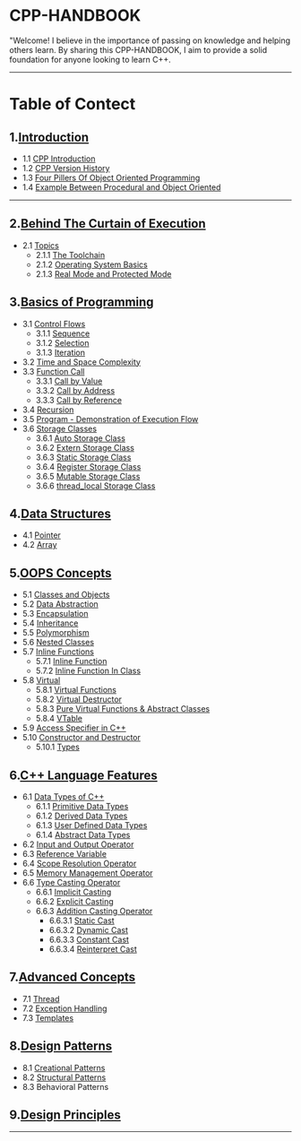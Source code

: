 # CPP-HANDBOOK
"Welcome! I believe in the importance of passing on knowledge and helping others learn. By sharing this CPP-HANDBOOK, I aim to provide a solid foundation for anyone looking to learn C++.
<br>

---

# Table of Contect

## 1.[Introduction](https://github.com/ingaleshubhankar/CPP-HANDBOOK/tree/main/Introduction#Introduction)
- 1.1 [CPP Introduction](https://github.com/ingaleshubhankar/CPP-HANDBOOK/tree/main/Introduction#CPP-Introduction)
- 1.2 [CPP Version History](https://github.com/ingaleshubhankar/CPP-HANDBOOK/tree/main/Introduction#cpp-versions-history)
- 1.3 [Four Pillers Of Object Oriented Programming](https://github.com/ingaleshubhankar/CPP-HANDBOOK/tree/main/Introduction#the-four-pillars-of-object-oriented-programming)
- 1.4 [Example Between Procedural and Object Oriented](https://github.com/ingaleshubhankar/CPP-HANDBOOK/tree/main/Introduction#difference-between-procedural-and-object-oriented-programs)

---

## 2.[Behind The Curtain of Execution](https://github.com/ingaleshubhankar/CPP-HANDBOOK/tree/main/Behind%20the%20Curtain%20of%20Execution#Behind-the-curtain-of-execution)
 - 2.1 [Topics](https://github.com/ingaleshubhankar/CPP-HANDBOOK/tree/main/Behind%20the%20Curtain%20of%20Execution#topics)
    - 2.1.1 [The Toolchain](https://github.com/ingaleshubhankar/CPP-HANDBOOK/blob/main/Behind%20the%20Curtain%20of%20Execution/The%20Toolchain.md#the-toolchain)
    - 2.1.2 [Operating System Basics](https://github.com/ingaleshubhankar/CPP-HANDBOOK/blob/main/Behind%20the%20Curtain%20of%20Execution/Operating%20System%20Basics.md#Operating-System-Basics)
    - 2.1.3 [Real Mode and Protected Mode](https://github.com/ingaleshubhankar/CPP-HANDBOOK/blob/main/Behind%20the%20Curtain%20of%20Execution/Real%20Mode%20and%20Protected%20Mode.md#real-mode-protected-mode)

    

## 3.[Basics of Programming](https://github.com/ingaleshubhankar/CPP-HANDBOOK/tree/main/Basics%20of%20programming#basics-of-programming)
 - 3.1 [Control Flows](https://github.com/ingaleshubhankar/CPP-HANDBOOK/tree/main/Basics%20of%20programming#control-flow)
    - 3.1.1 [Sequence](https://github.com/ingaleshubhankar/CPP-HANDBOOK/blob/main/Basics%20of%20programming/ControlFlow.md#1-sequence)
	- 3.1.2 [Selection](https://github.com/ingaleshubhankar/CPP-HANDBOOK/blob/main/Basics%20of%20programming/ControlFlow.md#2-iteration)
	- 3.1.3 [Iteration](https://github.com/ingaleshubhankar/CPP-HANDBOOK/blob/main/Basics%20of%20programming/ControlFlow.md#3-selection)
 - 3.2 [Time and Space Complexity](https://github.com/ingaleshubhankar/CPP-HANDBOOK/tree/main/Basics%20of%20programming#time-and-space-complexity)
 - 3.3 [Function Call](https://github.com/ingaleshubhankar/CPP-HANDBOOK/blob/main/Basics%20of%20programming/FunctionCall.md)
    - 3.3.1 [Call by Value](https://github.com/ingaleshubhankar/CPP-HANDBOOK/blob/main/Basics%20of%20programming/FunctionCall.md#1-call-by-value)
    - 3.3.2 [Call by Address](https://github.com/ingaleshubhankar/CPP-HANDBOOK/blob/main/Basics%20of%20programming/FunctionCall.md#2-call-by-address)
    - 3.3.3 [Call by Reference](https://github.com/ingaleshubhankar/CPP-HANDBOOK/blob/main/Basics%20of%20programming/FunctionCall.md#3-call-by-reference)
 - 3.4 [Recursion](https://github.com/ingaleshubhankar/CPP-HANDBOOK/blob/main/Basics%20of%20programming/Recursion.md)
 - 3.5 [Program - Demonstration of Execution Flow](https://github.com/ingaleshubhankar/CPP-HANDBOOK/blob/main/Basics%20of%20programming/DemonstractionOfProgramExecution.md)
 - 3.6 [Storage Classes](https://github.com/ingaleshubhankar/CPP-HANDBOOK/blob/main/Basics%20of%20programming/StorageClasses.md)
    - 3.6.1 [Auto Storage Class](https://github.com/ingaleshubhankar/CPP-HANDBOOK/blob/main/Basics%20of%20programming/StorageClasses.md#1-auto-storage-class)
    - 3.6.2 [Extern Storage Class](https://github.com/ingaleshubhankar/CPP-HANDBOOK/blob/main/Basics%20of%20programming/StorageClasses.md#2-extern-storage-class)
    - 3.6.3 [Static Storage Class](https://github.com/ingaleshubhankar/CPP-HANDBOOK/blob/main/Basics%20of%20programming/StorageClasses.md#3-static-storage-class)
    - 3.6.4 [Register Storage Class](https://github.com/ingaleshubhankar/CPP-HANDBOOK/blob/main/Basics%20of%20programming/StorageClasses.md#4-register-storage-class)
    - 3.6.5 [Mutable Storage Class](https://github.com/ingaleshubhankar/CPP-HANDBOOK/blob/main/Basics%20of%20programming/StorageClasses.md#5-mutable-storage-class)
    - 3.6.6 [thread_local Storage Class](https://github.com/ingaleshubhankar/CPP-HANDBOOK/blob/main/Basics%20of%20programming/StorageClasses.md#5-thread_local-storage-class)


## 4.[Data Structures](https://github.com/ingaleshubhankar/CPP-HANDBOOK/tree/main/Data%20Structures#data-structure)
 - 4.1 [Pointer](https://github.com/ingaleshubhankar/CPP-HANDBOOK/blob/main/Data%20Structures/Pointer.md#pointer)
 - 4.2 [Array](https://github.com/ingaleshubhankar/CPP-HANDBOOK/blob/main/Data%20Structures/Array.md#array)



## 5.[OOPS Concepts](https://github.com/ingaleshubhankar/CPP-HANDBOOK/tree/main/OOPS%20Concepts)
 - 5.1 [Classes and Objects](https://github.com/ingaleshubhankar/CPP-HANDBOOK/tree/main/OOPS%20Concepts#classes-and-objects)
 - 5.2 [Data Abstraction](https://github.com/ingaleshubhankar/CPP-HANDBOOK/tree/main/OOPS%20Concepts#data-abstraction)
 - 5.3 [Encapsulation](https://github.com/ingaleshubhankar/CPP-HANDBOOK/tree/main/OOPS%20Concepts#encapsulation)
 - 5.4 [Inheritance](https://github.com/ingaleshubhankar/CPP-HANDBOOK/tree/main/OOPS%20Concepts#inheritance)
 - 5.5 [Polymorphism](https://github.com/ingaleshubhankar/CPP-HANDBOOK/tree/main/OOPS%20Concepts#polymorphism)
 - 5.6 [Nested Classes](https://github.com/ingaleshubhankar/CPP-HANDBOOK/blob/main/OOPS%20Concepts/NestedClasses.md)
 - 5.7 [Inline Functions](https://github.com/ingaleshubhankar/CPP-HANDBOOK/blob/main/OOPS%20Concepts/InlineFunctions.md#inline-function-in-c)
     - 5.7.1 [Inline Function](https://github.com/ingaleshubhankar/CPP-HANDBOOK/blob/main/OOPS%20Concepts/InlineFunctions.md#1-inline-function)
    - 5.7.2 [Inline Function In Class](https://github.com/ingaleshubhankar/CPP-HANDBOOK/blob/main/OOPS%20Concepts/InlineFunctions.md#2-inline-function-in-classes)
 - 5.8 [Virtual](https://github.com/ingaleshubhankar/CPP-HANDBOOK/blob/main/OOPS%20Concepts/Virtual.md#virtual-concept-in-c)
    - 5.8.1 [Virtual Functions](https://github.com/ingaleshubhankar/CPP-HANDBOOK/blob/main/OOPS%20Concepts/Virtual.md#1-virtual-functions)
    - 5.8.2 [Virtual Destructor](https://github.com/ingaleshubhankar/CPP-HANDBOOK/blob/main/OOPS%20Concepts/Virtual.md#2-virtual-destructor)
    - 5.8.3 [Pure Virtual Functions & Abstract Classes](https://github.com/ingaleshubhankar/CPP-HANDBOOK/blob/main/OOPS%20Concepts/Virtual.md#3-pure-virtual-functions--abstract-classes)
    - 5.8.4 [VTable](https://github.com/ingaleshubhankar/CPP-HANDBOOK/blob/main/OOPS%20Concepts/Virtual.md#4-vtable)    
 - 5.9 [Access Specifier in C++](https://github.com/ingaleshubhankar/CPP-HANDBOOK/blob/main/OOPS%20Concepts/AccessSpacifiersInCpp.md#access-specifiers-in-c)
 - 5.10 [Constructor and Destructor](https://github.com/ingaleshubhankar/CPP-HANDBOOK/blob/main/OOPS%20Concepts/ConstructorAndDestructor.md#constructor-and-destructor-in-c)
    - 5.10.1 [Types](https://github.com/ingaleshubhankar/CPP-HANDBOOK/blob/main/OOPS%20Concepts/ConstructorAndDestructor.md#types-of-constructors-in-c)


## 6.[C++ Language Features](https://github.com/ingaleshubhankar/CPP-HANDBOOK/blob/main/C%2B%2B%20Language%20Features/README.md)
 - 6.1 [Data Types of C++](https://github.com/ingaleshubhankar/CPP-HANDBOOK/blob/main/C%2B%2B%20Language%20Features/README.md#data-types)
    - 6.1.1 [Primitive Data Types](https://github.com/ingaleshubhankar/CPP-HANDBOOK/blob/main/C%2B%2B%20Language%20Features/README.md#1-basic-primitive-data-types)
    - 6.1.2 [Derived Data Types](https://github.com/ingaleshubhankar/CPP-HANDBOOK/blob/main/C%2B%2B%20Language%20Features/README.md#2-derived-data-types)
    - 6.1.3 [User Defined Data Types](https://github.com/ingaleshubhankar/CPP-HANDBOOK/blob/main/C%2B%2B%20Language%20Features/README.md#3-user-defined-data-types)
    - 6.1.4 [Abstract Data Types](https://github.com/ingaleshubhankar/CPP-HANDBOOK/blob/main/C%2B%2B%20Language%20Features/README.md#4-abstract-or-void-data-type)
 - 6.2 [Input and Output Operator](https://github.com/ingaleshubhankar/CPP-HANDBOOK/blob/main/C%2B%2B%20Language%20Features/InputOutputOpr.md)
 - 6.3 [Reference Variable](https://github.com/ingaleshubhankar/CPP-HANDBOOK/blob/main/C%2B%2B%20Language%20Features/ReferenceVariable.md#reference-variable)
 - 6.4 [Scope Resolution Operator](https://github.com/ingaleshubhankar/CPP-HANDBOOK/blob/main/C%2B%2B%20Language%20Features/ScopeResolutionOperator.md#scope-resolution-operator)
 - 6.5 [Memory Management Operator](https://github.com/ingaleshubhankar/CPP-HANDBOOK/blob/main/C%2B%2B%20Language%20Features/MemoryManagementOperator.md#memory-management-operators)
 - 6.6 [Type Casting Operator](https://github.com/ingaleshubhankar/CPP-HANDBOOK/blob/main/C%2B%2B%20Language%20Features/TypeCastingOperator.md#type-casting-operator)
    - 6.6.1 [Implicit Casting](https://github.com/ingaleshubhankar/CPP-HANDBOOK/blob/main/C%2B%2B%20Language%20Features/TypeCastingOperator.md#1-implicit-casting)
    - 6.6.2 [Explicit Casting](https://github.com/ingaleshubhankar/CPP-HANDBOOK/blob/main/C%2B%2B%20Language%20Features/TypeCastingOperator.md#2-explicit-casting)
    - 6.6.3 [Addition Casting Operator](https://github.com/ingaleshubhankar/CPP-HANDBOOK/blob/main/C%2B%2B%20Language%20Features/TypeCastingOperator.md#3-addition-casting-operators)
        - 6.6.3.1 [Static Cast](https://github.com/ingaleshubhankar/CPP-HANDBOOK/blob/main/C%2B%2B%20Language%20Features/TypeCastingOperator.md#31-static_cast)
        - 6.6.3.2 [Dynamic Cast](https://github.com/ingaleshubhankar/CPP-HANDBOOK/blob/main/C%2B%2B%20Language%20Features/TypeCastingOperator.md#32-dynamic_cast)
        - 6.6.3.3 [Constant Cast](https://github.com/ingaleshubhankar/CPP-HANDBOOK/blob/main/C%2B%2B%20Language%20Features/TypeCastingOperator.md#33-const_cast)
        - 6.6.3.4 [Reinterpret Cast](https://github.com/ingaleshubhankar/CPP-HANDBOOK/blob/main/C%2B%2B%20Language%20Features/TypeCastingOperator.md#34-reinterpret_cast)


## 7.[Advanced Concepts](https://github.com/ingaleshubhankar/CPP-HANDBOOK/tree/main/Data%20Structures#data-structure)
 - 7.1 [Thread](https://github.com/ingaleshubhankar/CPP-HANDBOOK/blob/main/Advanced%20Concepts/Thread.md#thread)
 - 7.2 [Exception Handling](https://github.com/ingaleshubhankar/CPP-HANDBOOK/blob/main/Advanced%20Concepts/ExceptionHandling.md#exception-handling-in-c)
 - 7.3 [Templates](https://github.com/ingaleshubhankar/CPP-HANDBOOK/blob/main/Advanced%20Concepts/Template.md#template)


## 8.[Design Patterns](https://github.com/ingaleshubhankar/CPP-HANDBOOK/blob/main/Design%20Patterns/README.md)
 - 8.1 [Creational Patterns](https://github.com/ingaleshubhankar/CPP-HANDBOOK/blob/main/Design%20Patterns/Creational_Patterns.md)
 - 8.2 [Structural Patterns](https://github.com/ingaleshubhankar/CPP-HANDBOOK/blob/main/Design%20Patterns/Structural_Patterns.md#structural-design-patterns-in-c)
 - 8.3 Behavioral Patterns

## 9.[Design Principles](https://github.com/ingaleshubhankar/CPP-HANDBOOK/tree/main/Data%20Structures#data-structure)



---


